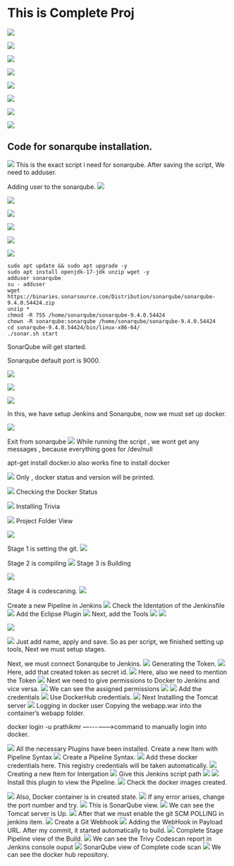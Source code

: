 # This is Complete Proj

![](https://github.com/prathikmr7/Project-movie-app1/blob/images/Screenshot%202025-05-21%20065236.png?raw=true)

![](https://github.com/prathikmr7/Project-movie-app1/blob/images/Screenshot%202025-05-21%20065904.png?raw=true)

![](https://github.com/prathikmr7/Project-movie-app1/blob/images/Screenshot%202025-05-21%20070129.png?raw=true)

![](https://github.com/prathikmr7/Project-movie-app1/blob/images/Screenshot%202025-05-21%20071429.png?raw=true)

![](https://github.com/prathikmr7/Project-movie-app1/blob/images/Screenshot%202025-05-21%20081107.png?raw=true)

![](https://github.com/prathikmr7/Project-movie-app1/blob/images/Screenshot%202025-05-21%20081434.png?raw=true)

![](https://github.com/prathikmr7/Project-movie-app1/blob/images/Screenshot%202025-05-21%20081534.png?raw=true)

![](https://github.com/prathikmr7/Project-movie-app1/blob/images/Screenshot%202025-05-21%20082203.png?raw=true)

## Code for sonarqube installation.

![](https://github.com/prathikmr7/Project-movie-app1/blob/images/Screenshot%202025-05-21%20083129.png?raw=true)
This is the exact script i need for sonarqube.
After saving the script,
We need to adduser.

Adding user to the sonarqube.
![](https://github.com/prathikmr7/Project-movie-app1/blob/images/Screenshot%202025-05-21%20083306.png?raw=true)

![](https://github.com/prathikmr7/Project-movie-app1/blob/images/Screenshot%202025-05-21%20084612.png?raw=true)

![](https://github.com/prathikmr7/Project-movie-app1/blob/images/Screenshot%202025-05-21%20084820.png?raw=true)

![](https://github.com/prathikmr7/Project-movie-app1/blob/images/Screenshot%202025-05-21%20084842.png?raw=true)

![](https://github.com/prathikmr7/Project-movie-app1/blob/images/Screenshot%202025-05-21%20091808.png?raw=true)

![](https://github.com/prathikmr7/Project-movie-app1/blob/images/Screenshot%202025-05-23%20230216.png?raw=true)

```
sudo apt update && sudo apt upgrade -y
sudo apt install openjdk-17-jdk unzip wget -y
adduser sonarqube
su - adduser
wget https://binaries.sonarsource.com/Distribution/sonarqube/sonarqube-9.4.0.54424.zip
unzip *
chmod -R 755 /home/sonarqube/sonarqube-9.4.0.54424
chown -R sonarqube:sonarqube /home/sonarqube/sonarqube-9.4.0.54424
cd sonarqube-9.4.0.54424/bin/linux-x86-64/
./sonar.sh start

```

SonarQube will get started.

Sonarqube default port is 9000.

![](https://github.com/prathikmr7/Project-movie-app1/blob/images/Screenshot%202025-05-23%20231141.png?raw=true)

![](https://github.com/prathikmr7/Project-movie-app1/blob/images/Screenshot%202025-05-23%20003142.png?raw=true)

![](https://github.com/prathikmr7/Project-movie-app1/blob/images/Screenshot%202025-05-23%20231402.png?raw=true)

In this, we have setup Jenkins and Sonarqube, now we must set up docker.

![](https://github.com/prathikmr7/Project-movie-app1/blob/images/Screenshot%202025-05-23%20231645.png?raw=true)

Exit from sonarqube
![](https://github.com/prathikmr7/Project-movie-app1/blob/images/Screenshot%202025-05-23%20231917.png?raw=true)
While running the script , we wont get any messages , because everything goes for /dev/null

apt-get install docker.io also works fine to install docker

![](https://github.com/prathikmr7/Project-movie-app1/blob/images/Screenshot%202025-05-23%20232017.png?raw=true)
Only , docker status and version will be printed.

![](https://github.com/prathikmr7/Project-movie-app1/blob/images/Screenshot%202025-05-23%20232242.png?raw=true)
Checking the Docker Status

![](https://github.com/prathikmr7/Project-movie-app1/blob/images/Screenshot%202025-05-23%20232515.png?raw=true)
Installing Trivia

![](https://github.com/prathikmr7/Project-movie-app1/blob/images/Screenshot%202025-05-23%20232934.png?raw=true)
Project Folder View

![](https://github.com/prathikmr7/Project-movie-app1/blob/images/Screenshot%202025-05-24%20000252.png?raw=true)

Stage 1 is setting the git.
![](https://github.com/prathikmr7/Project-movie-app1/blob/images/Screenshot%202025-05-24%20001402.png?raw=true)

Stage 2 is compiling
![](https://github.com/prathikmr7/Project-movie-app1/blob/images/Screenshot%202025-05-24%20001420.png?raw=true)
Stage 3 is Building

![](https://github.com/prathikmr7/Project-movie-app1/blob/images/Screenshot%202025-05-24%20001449.png?raw=true)

Stage 4 is codescaning.
![](https://github.com/prathikmr7/Project-movie-app1/blob/images/Screenshot%202025-05-24%20001329.png?raw=true)

Create a new Pipeline in Jenkins
![](https://github.com/prathikmr7/Project-movie-app1/blob/images/Screenshot%202025-05-24%20004001.png?raw=true)
Check the Identation of the Jenkinsfile
![](https://github.com/prathikmr7/Project-movie-app1/blob/images/Screenshot%202025-05-24%20010211.png?raw=true)
Add the Eclipse Plugin
![](https://github.com/prathikmr7/Project-movie-app1/blob/images/Screenshot%202025-05-24%20095000.png?raw=true)
Next, add the Tools
![](https://github.com/prathikmr7/Project-movie-app1/blob/images/Screenshot%202025-05-24%20095155.png?raw=true)
![](https://github.com/prathikmr7/Project-movie-app1/blob/images/Screenshot%202025-05-24%20095319.png?raw=true)

![](https://github.com/prathikmr7/Project-movie-app1/blob/images/Screenshot%202025-05-24%20095612.png?raw=true)

![](https://github.com/prathikmr7/Project-movie-app1/blob/images/Screenshot%202025-05-24%20095716.png?raw=true)
Just add name, apply and save.
So as per script, we finished setting up tools,
Next we must setup stages.

Next, we must connect Sonarqube to Jenkins.
![](https://github.com/prathikmr7/Project-movie-app1/blob/images/Screenshot%202025-05-24%20100731.png?raw=true)
Generating the Token.
![](https://github.com/prathikmr7/Project-movie-app1/blob/images/Screenshot%202025-05-24%20100935.png?raw=true)
Here, add that created token as secret id.
![](https://github.com/prathikmr7/Project-movie-app1/blob/images/Screenshot%202025-05-24%20101249.png?raw=true)
Here, also we need to mention the Token
![](https://github.com/prathikmr7/Project-movie-app1/blob/images/Screenshot%202025-05-24%20101647.png?raw=true)
Next we need to give permissions to Docker to Jenkins and vice versa.
![](https://github.com/prathikmr7/Project-movie-app1/blob/images/Screenshot%202025-05-24%20102303.png?raw=true)
We can see the assigned permissions
![](https://github.com/prathikmr7/Project-movie-app1/blob/images/Screenshot%202025-05-24%20102429.png?raw=true)
![](https://github.com/prathikmr7/Project-movie-app1/blob/images/Screenshot%202025-05-24%20102758.png?raw=true)
Add the credentials
![](https://github.com/prathikmr7/Project-movie-app1/blob/images/Screenshot%202025-05-24%20103352.png?raw=true)
Use DockerHub credentials.
![](https://github.com/prathikmr7/Project-movie-app1/blob/images/Screenshot%202025-05-24%20103929.png?raw=true)
Next Installing the Tomcat server
![](https://github.com/prathikmr7/Project-movie-app1/blob/images/Screenshot%202025-05-24%20104727.png?raw=true)
Logging in docker user
Copying the webapp.war into the container’s webapp folder.

docker login -u prathikmr —------>command to manually login into docker.

![](https://github.com/prathikmr7/Project-movie-app1/blob/images/Screenshot%202025-05-24%20105007.png?raw=true)
All the necessary Plugins have been installed.
Create a new Item with Pipeline Syntax
![](https://github.com/prathikmr7/Project-movie-app1/blob/images/Screenshot%202025-05-24%20105103.png?raw=true)
Create a Pipeline Syntax.
![](https://github.com/prathikmr7/Project-movie-app1/blob/images/Screenshot%202025-05-24%20105304.png?raw=true)
Add these docker credentials here.
This registry credentials will be taken automatically.
![](https://github.com/prathikmr7/Project-movie-app1/blob/images/Screenshot%202025-05-24%20110235.png?raw=true)
Creating a new Item for Intergation
![](https://github.com/prathikmr7/Project-movie-app1/blob/images/Screenshot%202025-05-24%20110406.png?raw=true)
Give this Jenkins script path
![](https://github.com/prathikmr7/Project-movie-app1/blob/images/Screenshot%202025-05-24%20110554.png?raw=true)
![](https://github.com/prathikmr7/Project-movie-app1/blob/images/Screenshot%202025-05-24%20110658.png?raw=true)
Install this plugin to view the Pipeline.
![](https://github.com/prathikmr7/Project-movie-app1/blob/images/Screenshot%202025-05-24%20154226.png?raw=true)
Check the docker images created.

![](https://github.com/prathikmr7/Project-movie-app1/blob/images/Screenshot%202025-05-24%20154457.png?raw=true)
Also, Docker container is in created state.
![](https://github.com/prathikmr7/Project-movie-app1/blob/images/Screenshot%202025-05-24%20154907.png?raw=true)
If any error arises, change the port number and try.
![](https://github.com/prathikmr7/Project-movie-app1/blob/images/Screenshot%202025-05-24%20155355.png?raw=true)
This is SonarQube view.
![](https://github.com/prathikmr7/Project-movie-app1/blob/images/Screenshot%202025-05-24%20155902.png?raw=true)
We can see the Tomcat server is Up.
![](https://github.com/prathikmr7/Project-movie-app1/blob/images/Screenshot%202025-05-24%20160534.png?raw=true)
After that we must enable the git SCM POLLING in jenkins item.
![](https://github.com/prathikmr7/Project-movie-app1/blob/images/Screenshot%202025-05-24%20161308.png?raw=true)
Create a Git Webhook
![](https://github.com/prathikmr7/Project-movie-app1/blob/images/Screenshot%202025-05-24%20160824.png?raw=true)
Adding the WebHook in Payload URL.
After my commit, it started automatically to build.
![](https://github.com/prathikmr7/Project-movie-app1/blob/images/Screenshot%202025-05-24%20162820.png?raw=true)
Complete Stage Pipeline view of the Build.
![](https://github.com/prathikmr7/Project-movie-app1/blob/images/Screenshot%202025-05-24%20162954.png?raw=true)
We can see the Trivy Codescan report in Jenkins console ouput
![](https://github.com/prathikmr7/Project-movie-app1/blob/images/Screenshot%202025-05-24%20163136.png?raw=true)
SonarQube view of Complete code scan
![](https://github.com/prathikmr7/Project-movie-app1/blob/images/Screenshot%202025-05-24%20163410.png?raw=true)
We can see the docker hub repository.
![]()
